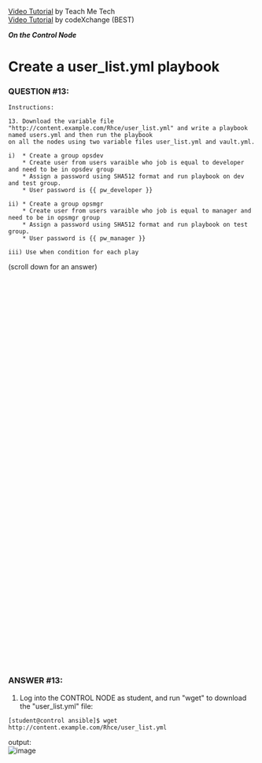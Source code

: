 <a href="https://www.youtube.com/watch?v=KX8eu8PsTy4&list=PLYB6dfdhWDePZf4fd4YgGGtSX_vHKv5vz&index=16">Video Tutorial</a> by Teach Me Tech \
<a href="https://www.youtube.com/watch?v=HIAX4gQx94U&list=PLL_setXLS0tiYMipvQI4oUGkJwhOhn42J&index=13">Video Tutorial</a> by codeXchange (BEST)

***On the Control Node***

# Create a user_list.yml playbook
### QUESTION #13:
```
Instructions:

﻿13. Download the variable file
"http://content.example.com/Rhce/user_list.yml" and write a playbook named users.yml and then run the playbook
on all the nodes using two variable files user_list.yml and vault.yml.

i)  * Create a group opsdev
    * Create user from users varaible who job is equal to developer and need to be in opsdev group
    * Assign a password using SHA512 format and run playbook on dev and test group.
    * User password is {{ pw_developer }}

ii) * Create a group opsmgr
    * Create user from users varaible who job is equal to manager and need to be in opsmgr group
    * Assign a password using SHA512 format and run playbook on test group.
    * User password is {{ pw_manager }}

iii) Use when condition for each play
```

(scroll down for an answer)
<br/><br/><br/><br/><br/><br/><br/><br/><br/><br/><br/><br/><br/><br/><br/><br/><br/><br/><br/><br/><br/><br/><br/><br/>
<br/><br/><br/><br/><br/><br/><br/><br/><br/><br/><br/><br/><br/><br/><br/><br/><br/><br/><br/><br/><br/><br/><br/><br/>

### ANSWER #13:
1) Log into the CONTROL NODE as student, and run "wget" to download the "user_list.yml" file:
```
[student@control ansible]$ ﻿wget http://content.example.com/Rhce/user_list.yml
```
output: \
![image](https://github.com/user-attachments/assets/01b5fd2b-2feb-4f9a-a274-11118e3cd88e)
